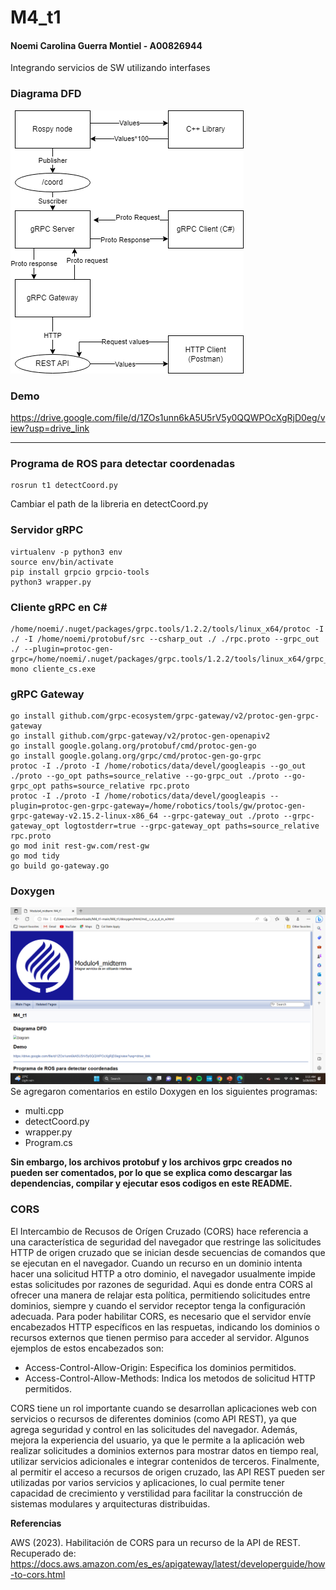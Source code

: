 # M4_t1
#### Noemi Carolina Guerra Montiel - A00826944
Integrando servicios de SW utilizando interfases

### Diagrama DFD
![Diagram](diagramas/DFD_Tarea_Interfases.drawio.png)

### Demo
https://drive.google.com/file/d/1ZOs1unn6kA5U5rV5y0QQWPOcXgRjD0eg/view?usp=drive_link

---
### Programa de ROS para detectar coordenadas
```
rosrun t1 detectCoord.py
```
Cambiar el path de la libreria en detectCoord.py

### Servidor gRPC
```
virtualenv -p python3 env
source env/bin/activate
pip install grpcio grpcio-tools
python3 wrapper.py
```

### Cliente gRPC en C#
```
/home/noemi/.nuget/packages/grpc.tools/1.2.2/tools/linux_x64/protoc -I ./ -I /home/noemi/protobuf/src --csharp_out ./ ./rpc.proto --grpc_out ./ --plugin=protoc-gen-grpc=/home/noemi/.nuget/packages/grpc.tools/1.2.2/tools/linux_x64/grpc_csharp_plugin
mono cliente_cs.exe
```

### gRPC Gateway
```
go install github.com/grpc-ecosystem/grpc-gateway/v2/protoc-gen-grpc-gateway
go install github.com/grpc-gateway/v2/protoc-gen-openapiv2
go install google.golang.org/protobuf/cmd/protoc-gen-go
go install google.golang.org/grpc/cmd/protoc-gen-go-grpc
protoc -I ./proto -I /home/robotics/data/devel/googleapis --go_out ./proto --go_opt paths=source_relative --go-grpc_out ./proto --go-grpc_opt paths=source_relative rpc.proto
protoc -I ./proto -I /home/robotics/data/devel/googleapis --plugin=protoc-gen-grpc-gateway=/home/robotics/tools/gw/protoc-gen-grpc-gateway-v2.15.2-linux-x86_64 --grpc-gateway_out ./proto --grpc-gateway_opt logtostderr=true --grpc-gateway_opt paths=source_relative rpc.proto
go mod init rest-gw.com/rest-gw
go mod tidy
go build go-gateway.go
```

### Doxygen
![Diagram](diagramas/dox_m4.png)
Se agregaron comentarios en estilo Doxygen en los siguientes programas:
* multi.cpp
* detectCoord.py
* wrapper.py
* Program.cs

<b>
Sin embargo, los archivos protobuf y los archivos grpc creados no pueden ser comentados, por lo que se explica como descargar las dependencias, compilar y ejecutar esos codigos en este README.
</b>

### CORS
El Intercambio de Recusos de Orígen Cruzado (CORS) hace referencia a una característica de seguridad del navegador que restringe las solicitudes HTTP de origen cruzado que se inician desde secuencias de comandos que se ejecutan en el navegador. Cuando un recurso en un dominio intenta hacer una solicitud HTTP a otro dominio, el navegador usualmente impide estas solicitudes por razones de seguridad. Aqui es donde entra CORS al ofrecer una manera de relajar esta política, permitiendo solicitudes entre dominios, siempre y cuando el servidor receptor tenga la configuración adecuada.
Para poder habilitar CORS, es necesario que el servidor envíe encabezados HTTP específicos en las respuetas, indicando los dominios o recursos externos que tienen permiso para acceder al servidor. Algunos ejemplos de estos encabezados son:
* Access-Control-Allow-Origin: Especifica los dominios permitidos.
* Access-Control-Allow-Methods: Indica los metodos de solicitud HTTP permitidos.

CORS tiene un rol importante cuando se desarrollan aplicaciones web con servicios o recursos de diferentes dominios (como API REST), ya que agrega seguridad y control en las solicitudes del navegador. Además, mejora la experiencia del usuario, ya que le permite a la aplicación web realizar solicitudes a dominios externos para mostrar datos en tiempo real, utilizar servicios adicionales e integrar contenidos de terceros. Finalmente, al permitir el acceso a recursos de origen cruzado, las API REST pueden ser utilizadas por varios servicios y aplicaciones, lo cual permite tener capacidad de crecimiento y verstilidad para facilitar la construcción de sistemas modulares y arquitecturas distribuidas.

<b>Referencias</b>

AWS (2023). Habilitación de CORS para un recurso de la API de REST. Recuperado de: https://docs.aws.amazon.com/es_es/apigateway/latest/developerguide/how-to-cors.html
